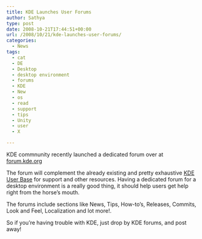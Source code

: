 ```yaml
---
title: KDE Launches User Forums
author: Sathya
type: post
date: 2008-10-21T17:44:51+00:00
url: /2008/10/21/kde-launches-user-forums/
categories:
  - News
tags:
  - cat
  - DE
  - Desktop
  - desktop environment
  - forums
  - KDE
  - New
  - os
  - read
  - support
  - tips
  - Unity
  - user
  - X

---
```

KDE commnunity recently launched a dedicated forum over at <a href="https://forum.kde.org" target="_blank">forum.kde.org</a>

The forum will complement the already existing and pretty exhaustive <a href="https://userbase.kde.org/" target="_blank">KDE User Base</a> for support and other resources. Having a dedicated forum for a desktop environment is a really good thing, it should help users get help right from the horse&#8217;s mouth.

The forums include sections like News, Tips, How-to&#8217;s, Releases, Commits, Look and Feel, Localization and lot more!.

So if you&#8217;re having trouble with KDE, just drop by KDE forums, and post away!
